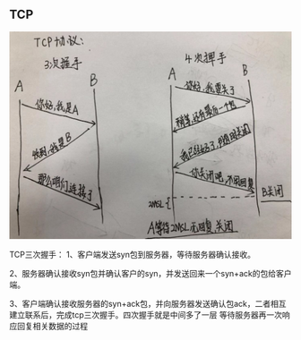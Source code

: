 ## TCP  

![avatar](../assets/tcp.png)


TCP三次握手：
1、客户端发送syn包到服务器，等待服务器确认接收。  

2、服务器确认接收syn包并确认客户的syn，并发送回来一个syn+ack的包给客户端。

3、客户端确认接收服务器的syn+ack包，并向服务器发送确认包ack，二者相互建立联系后，完成tcp三次握手。四次握手就是中间多了一层 等待服务器再一次响应回复相关数据的过程